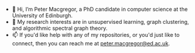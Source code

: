 - 👋 Hi, I’m Peter Macgregor, a PhD candidate in computer science at the University of Edinburgh.
- 👀 My research interests are in unsupervised learning, graph clustering, and algorithmic spectral graph theory.
- 📫 If you'd like help with any of my repositories, or you'd just like to connect, then you can reach me at [peter.macgregor@ed.ac.uk](mailto:peter.macgregor@ed.ac.uk).

<!---
pmacg/pmacg is a ✨ special ✨ repository because its `README.md` (this file) appears on your GitHub profile.
You can click the Preview link to take a look at your changes.
--->
